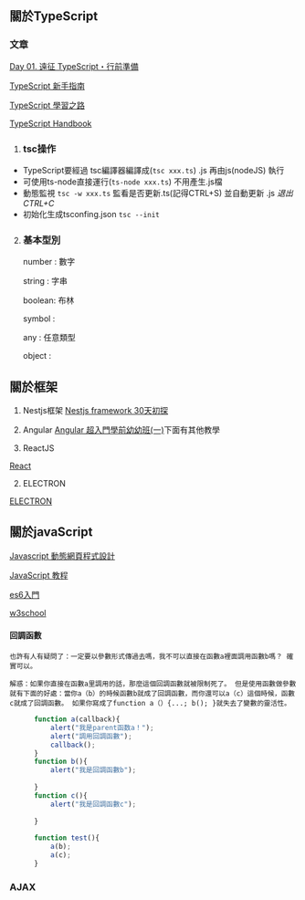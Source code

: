 ## 關於TypeScript 

### 文章
   [Day 01. 遠征 TypeScript・行前準備](https://ithelp.ithome.com.tw/articles/10214714)

   [TypeScript 新手指南](https://willh.gitbook.io/typescript-tutorial/introduction)

   [TypeScript 學習之路](https://magiclen.org/typescript-introduction/)

   [TypeScript Handbook](https://zhongsp.gitbooks.io/typescript-handbook/content/)

1. ### tsc操作
   
- TypeScript要經過 tsc編譯器編譯成(```tsc xxx.ts```) .js 再由js(nodeJS) 執行 
- 可使用ts-node直接運行(```ts-node xxx.ts```) 不用產生.js檔
- 動態監視 ```tsc -w xxx.ts``` 監看是否更新.ts(記得CTRL+S) 並自動更新 .js  *退出CTRL+C*
- 初始化生成tsconfing.json ```tsc --init```
   
2. ### 基本型別
    
   number : 數字 

   string : 字串 

   boolean: 布林

   symbol : 

   any    : 任意類型 

   object :

## 關於框架
   1. Nestjs框架
   [Nestjs framework 30天初探](https://ithelp.ithome.com.tw/articles/10190659)


   1. Angular
   [Angular 超入門學前幼幼班(一)](https://w3c.hexschool.com/blog/ece02e8d)下面有其他教學

   1. ReactJS

   [React](https://zh-hant.reactjs.org/)
   
   2. ELECTRON

   [ELECTRON](https://www.electronjs.org/docs)


## 關於javaScript

   [Javascript 動態網頁程式設計](http://dic.vbird.tw/javascript/unit02.php)
   
   [JavaScript 教程](https://wangdoc.com/javascript/dom/nodelist.html)

   [es6入門](https://es6.ruanyifeng.com/#docs/function)

   [w3school](http://www.w3big.com/zh-TW/js/js-if-else.html)

   #### 回調函數

    也許有人有疑問了：一定要以參數形式傳過去嗎，我不可以直接在函數a裡面調用函數b嗎？ 確實可以。

    解惑：如果你直接在函數a里調用的話，那麼這個回調函數就被限制死了。 但是使用函數做參數就有下面的好處：當你a（b）的時候函數b就成了回調函數，而你還可以a（c）這個時候，函數c就成了回調函數。 如果你寫成了function a（）{...; b(); }就失去了變數的靈活性。

```js
      function a(callback){   
          alert("我是parent函数a！");
          alert("調用回調函數");
          callback();
      }
      function b(){
          alert("我是回調函數b");
      
      }
      function c(){
          alert("我是回調函數c");
      
      }
      
      function test(){
          a(b);
          a(c);
      }

```

   ### AJAX

